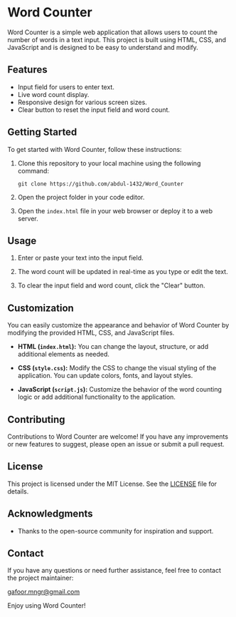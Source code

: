 # Word Counter

Word Counter is a simple web application that allows users to count the number of words in a text input. This project is built using HTML, CSS, and JavaScript and is designed to be easy to understand and modify.

## Features

- Input field for users to enter text.
- Live word count display.
- Responsive design for various screen sizes.
- Clear button to reset the input field and word count.

## Getting Started

To get started with Word Counter, follow these instructions:

1. Clone this repository to your local machine using the following command:

   ```
   git clone https://github.com/abdul-1432/Word_Counter
   ```

2. Open the project folder in your code editor.

3. Open the `index.html` file in your web browser or deploy it to a web server.

## Usage

1. Enter or paste your text into the input field.

2. The word count will be updated in real-time as you type or edit the text.

3. To clear the input field and word count, click the "Clear" button.

## Customization

You can easily customize the appearance and behavior of Word Counter by modifying the provided HTML, CSS, and JavaScript files.

- **HTML (`index.html`):** You can change the layout, structure, or add additional elements as needed.

- **CSS (`style.css`):** Modify the CSS to change the visual styling of the application. You can update colors, fonts, and layout styles.

- **JavaScript (`script.js`):** Customize the behavior of the word counting logic or add additional functionality to the application.

## Contributing

Contributions to Word Counter are welcome! If you have any improvements or new features to suggest, please open an issue or submit a pull request.

## License

This project is licensed under the MIT License. See the [LICENSE](LICENSE) file for details.

## Acknowledgments

- Thanks to the open-source community for inspiration and support.

## Contact

If you have any questions or need further assistance, feel free to contact the project maintainer:

[gafoor.mngr@gmail.com](mailto:gafoor.mngr@gmail.com)


Enjoy using Word Counter!

